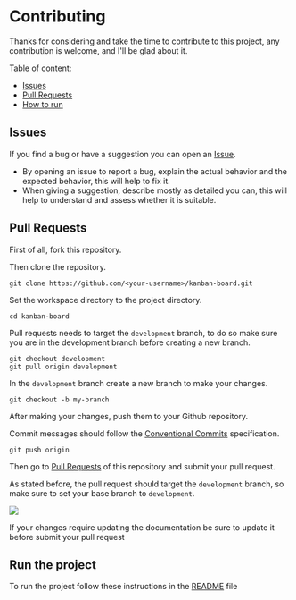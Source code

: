 # Contributing

Thanks for considering and take the time to contribute to this project, any contribution is welcome, and I'll be glad about it.

Table of content:

-   [Issues](#issues)
-   [Pull Requests](#pull-requests)
-   [How to run](#run-the-project)

## Issues

If you find a bug or have a suggestion you can open an
[Issue](https://github.com/fernandovmp/kanban-board/issues/new).

-   By opening an issue to report a bug, explain the actual behavior and the
    expected behavior, this will help to fix it.
-   When giving a suggestion, describe mostly as detailed you can, this will help
    to understand and assess whether it is suitable.

## Pull Requests

First of all, fork this repository.

Then clone the repository.

```
git clone https://github.com/<your-username>/kanban-board.git
```

Set the workspace directory to the project directory.

```
cd kanban-board
```

Pull requests needs to target the `development` branch, to do so make sure you
are in the development branch before creating a new branch.

```
git checkout development
git pull origin development
```

In the `development` branch create a new branch to make your changes.

```
git checkout -b my-branch
```

After making your changes, push them to your Github repository.

Commit messages should follow the
[Conventional Commits](https://www.conventionalcommits.org/en/v1.0.0/)
specification.

```
git push origin
```

Then go to [Pull Requests](https://github.com/fernandovmp/kanban-board) of this
repository and submit your pull request.

As stated before, the pull request should target the `development` branch, so make sure to set your base branch to `development`.

![](https://user-images.githubusercontent.com/45287292/88575193-d97f9b80-d019-11ea-96b1-acf2fde47bee.png)

If your changes require updating the documentation be sure to update it before
submit your pull request

## Run the project

To run the project follow these instructions in the
[README](../README.md#how-to-run) file
